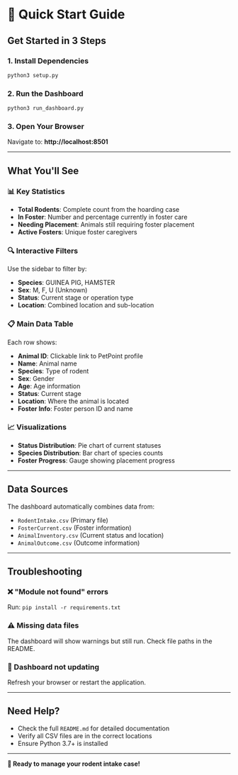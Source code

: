 # 🚀 Quick Start Guide

## Get Started in 3 Steps

### 1. Install Dependencies
```bash
python3 setup.py
```

### 2. Run the Dashboard
```bash
python3 run_dashboard.py
```

### 3. Open Your Browser
Navigate to: **http://localhost:8501**

---

## What You'll See

### 📊 Key Statistics
- **Total Rodents**: Complete count from the hoarding case
- **In Foster**: Number and percentage currently in foster care
- **Needing Placement**: Animals still requiring foster placement
- **Active Fosters**: Unique foster caregivers

### 🔍 Interactive Filters
Use the sidebar to filter by:
- **Species**: GUINEA PIG, HAMSTER
- **Sex**: M, F, U (Unknown)
- **Status**: Current stage or operation type
- **Location**: Combined location and sub-location

### 📋 Main Data Table
Each row shows:
- **Animal ID**: Clickable link to PetPoint profile
- **Name**: Animal name
- **Species**: Type of rodent
- **Sex**: Gender
- **Age**: Age information
- **Status**: Current stage
- **Location**: Where the animal is located
- **Foster Info**: Foster person ID and name

### 📈 Visualizations
- **Status Distribution**: Pie chart of current statuses
- **Species Distribution**: Bar chart of species counts
- **Foster Progress**: Gauge showing placement progress

---

## Data Sources

The dashboard automatically combines data from:
- `RodentIntake.csv` (Primary file)
- `FosterCurrent.csv` (Foster information)
- `AnimalInventory.csv` (Current status and location)
- `AnimalOutcome.csv` (Outcome information)

---

## Troubleshooting

### ❌ "Module not found" errors
Run: `pip install -r requirements.txt`

### ⚠️ Missing data files
The dashboard will show warnings but still run. Check file paths in the README.

### 🔄 Dashboard not updating
Refresh your browser or restart the application.

---

## Need Help?

- Check the full `README.md` for detailed documentation
- Verify all CSV files are in the correct locations
- Ensure Python 3.7+ is installed

---

**🎯 Ready to manage your rodent intake case!** 